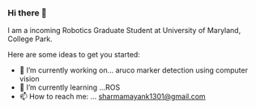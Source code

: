 ### Hi there 👋


I am a incoming Robotics Graduate Student at University of Maryland, College Park.

Here are some ideas to get you started:

- 🔭 I’m currently working on... aruco marker detection using computer vision
- 🌱 I’m currently learning ...ROS
- 📫 How to reach me: ... sharmamayank1301@gmail.com


